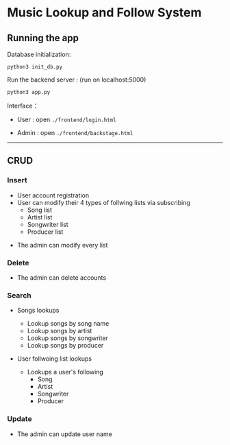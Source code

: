 # Music Lookup and Follow System

## Running the app

Database initialization:

```
python3 init_db.py
```

Run the backend server : (run on localhost:5000)

```
python3 app.py
```

Interface：

* User : open ```./frontend/login.html```

* Admin : open ```./frontend/backstage.html```

---

## CRUD

### Insert

- User account registration
- User can modify their 4 types of follwing lists via subscribing
  - Song list
  - Artist list
  - Songwriter list
  - Producer list

* The admin can modify every list

### Delete

- The admin can delete accounts

### Search

- Songs lookups
  - Lookup songs by song name
  - Lookup songs by artist
  - Lookup songs by songwriter
  - Lookup songs by producer

- User follwoing list lookups
  - Lookups a user's following
    - Song
    - Artist
    - Songwriter
    - Producer

### Update

- The admin can update user name

